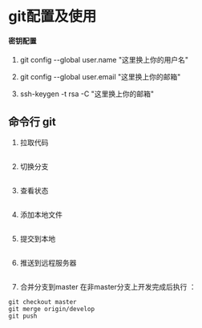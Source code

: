 # git配置及使用

#### 密钥配置

1. git config --global  user.name "这里换上你的用户名"

2. git config --global user.email "这里换上你的邮箱"

3. ssh-keygen -t rsa -C "这里换上你的邮箱"

## 命令行 git
1. 拉取代码
``` git clone 仓库地址 
```
2. 切换分支
``` git checkout 分支名称
```
3. 查看状态
``` git status
```
4. 添加本地文件
``` git add .
```
5. 提交到本地
``` git commit -m "提交说明"
```
6. 推送到远程服务器
``` git push
```
7. 合并分支到master
在非master分支上开发完成后执行 ： 
``` 
git checkout master
git merge origin/develop
git push
```